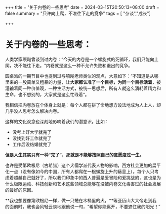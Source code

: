 +++
title = '关于内卷的一些思考'
date = 2024-03-15T20:50:13+08:00
draft = false
summary = "只许向上爬，不准往下走的竞争"
tags = [ "杂谈","成长"]

+++
# 关于内卷的一些思考：

人类学家项飚曾谈到过内卷：“今天的内卷是一个螺旋式的死循环，我们只能向上爬，决不能往下走。“内卷就是这么一种不允许失败和退出的竞争。

圆桌派的一期节目中也提到过与项飚老师类似的观点，大意如下：”不知道是从哪里来的一股简单又粗暴的力量，让**大家都认准了一个目标，为同一个目标活着**，被灌输着同一种价值观，一种生活方式，被统一思想后，所有人就这么消耗着精力和生命，也不想别的，大家就是这么忙碌着“。

我相信把内卷放在个体身上就是：每个人都在拼了命地想方设法地成为人上人，却几乎没人思考怎么解决内卷。

这样的文化观念也深刻地影响着我们的潜意识，比如：
- 没考上好大学就完了
- 没找到好工作就完了
- 工作后没结婚就完了

**但是人生其实只有一种“完了”，那就是不能够按照自己的意愿度过一生。**

也许是受第欧根尼（古希腊）这个犬儒学派代表人物的影响，西方社会更加的扁平化一点（没有像如今的中国，所有人都爬在一根螺旋上升的藤蔓上），每个人只考虑着超越自己就好了，所以我们印象中的西人普遍是爱冒险和爱挑战的，这也是为什么极限运动、科技创新和艺术这些领域总能够在没被内卷文化毒害过的社会发展的最好的原因。

**我也想要像第欧根尼一样，做一只蜷在木桶里的犬，**等亚历山大大帝走到我的面前时，我也会风轻云淡地跟他说一句，“希望你能离开，不要遮住我的阳光！”